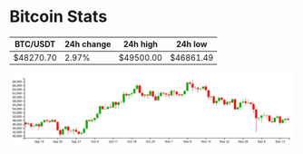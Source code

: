 # Bitcoin Stats

BTC/USDT|24h change|24h high|24h low|
|---|---|---|---|
|$48270.70|2.97%|$49500.00|$46861.49|

<img src="./chart.svg">
